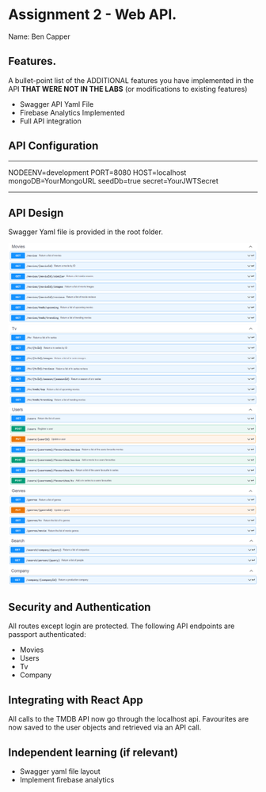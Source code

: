 # Assignment 2 - Web API.

Name: Ben Capper

## Features.

A bullet-point list of the ADDITIONAL features you have implemented in the API **THAT WERE NOT IN THE LABS** (or modifications to existing features)

 + Swagger API Yaml File
 + Firebase Analytics Implemented
 + Full API integration


## API Configuration

______________________
NODEENV=development
PORT=8080
HOST=localhost
mongoDB=YourMongoURL
seedDb=true
secret=YourJWTSecret
______________________

## API Design

Swagger Yaml file is provided in the root folder.

![](./images/api1.png)
![](./images/api2.png)
![](./images/api3.png)
![](./images/api4.png)
![](./images/api5.png)

## Security and Authentication

All routes except login are protected. The following API endpoints are passport authenticated:

 - Movies
 - Users
 - Tv
 - Company

## Integrating with React App

All calls to the TMDB API now go through the localhost api. Favourites are now saved to the user objects and retrieved via an API call.

## Independent learning (if relevant)

- Swagger yaml file layout
- Implement firebase analytics  
